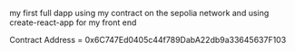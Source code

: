 my first full dapp using my contract on the sepolia network and using create-react-app for my front end

Contract Address = 0x6C747Ed0405c44f789DabA22db9a33645637F103
